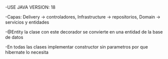 -USE JAVA VERSION: 18

-Capas:
Delivery -> controladores,
Infrastructure -> repositorios, 
Domain -> servicios y entidades 

-@Entity la clase con este decorador se convierte en una entidad de la base de datos

-En todas las clases implementar constructor sin parametros por que hibernate lo necesita